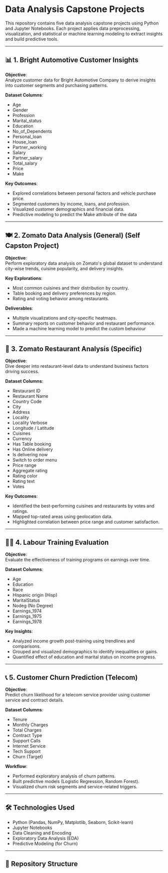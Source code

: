 # Data Analysis Capstone Projects

This repository contains five data analysis capstone projects using Python and Jupyter Notebooks. Each project applies data preprocessing, visualization, and statistical or machine learning modeling to extract insights and build predictive tools.

---

## 📊 1. Bright Automotive Customer Insights

**Objective**:  
Analyze customer data for Bright Automotive Company to derive insights into customer segments and purchasing patterns.

**Dataset Columns**:
- Age
- Gender
- Profession
- Marital_status
- Education
- No_of_Dependents
- Personal_loan
- House_loan
- Partner_working
- Salary
- Partner_salary
- Total_salary
- Price
- Make

**Key Outcomes**:
- Explored correlations between personal factors and vehicle purchase price.
- Segmented customers by income, loans, and profession.
- Visualized customer demographics and financial data.
- Predictive modeling to predict the Make attribute of the data
---

## 🍽️ 2. Zomato Data Analysis (General) (Self Capston Project)

**Objective**:  
Perform exploratory data analysis on Zomato's global dataset to understand city-wise trends, cuisine popularity, and delivery insights.

**Key Explorations**:
- Most common cuisines and their distribution by country.
- Table booking and delivery preferences by region.
- Rating and voting behavior among restaurants.

**Deliverables**:
- Multiple visualizations and city-specific heatmaps.
- Summary reports on customer behavior and restaurant performance.
- Made a machine learning model to predict the custom behaviour

---

## 🍛 3. Zomato Restaurant Analysis (Specific)

**Objective**:  
Dive deeper into restaurant-level data to understand business factors driving success.

**Dataset Columns**:
- Restaurant ID
- Restaurant Name
- Country Code
- City
- Address
- Locality
- Locality Verbose
- Longitude / Latitude
- Cuisines
- Currency
- Has Table booking
- Has Online delivery
- Is delivering now
- Switch to order menu
- Price range
- Aggregate rating
- Rating color
- Rating text
- Votes

**Key Outcomes**:
- Identified the best-performing cuisines and restaurants by votes and ratings.
- Mapped top-rated areas using geolocation data.
- Highlighted correlation between price range and customer satisfaction.

---

## 🧑‍🏭 4. Labour Training Evaluation

**Objective**:  
Evaluate the effectiveness of training programs on earnings over time.

**Dataset Columns**:
- Age
- Education
- Race
- Hispanic origin (Hisp)
- MaritalStatus
- Nodeg (No Degree)
- Earnings_1974
- Earnings_1975
- Earnings_1978

**Key Insights**:
- Analyzed income growth post-training using trendlines and comparisons.
- Grouped and visualized demographics to identify inequalities or gains.
- Quantified effect of education and marital status on income progress.

---

## 📞 5. Customer Churn Prediction (Telecom)

**Objective**:  
Predict churn likelihood for a telecom service provider using customer service and contract details.

**Dataset Columns**:
- Tenure
- Monthly Charges
- Total Charges
- Contract Type
- Support Calls
- Internet Service
- Tech Support
- Churn (Target)

**Workflow**:
- Performed exploratory analysis of churn patterns.
- Built predictive models (Logistic Regression, Random Forest).
- Visualized churn risk segments and service-related triggers.

---

## 🛠️ Technologies Used
- Python (Pandas, NumPy, Matplotlib, Seaborn, Scikit-learn)
- Jupyter Notebooks
- Data Cleaning and Encoding
- Exploratory Data Analysis (EDA)
- Predictive Modeling (for Churn)

---

## 📂 Repository Structure
